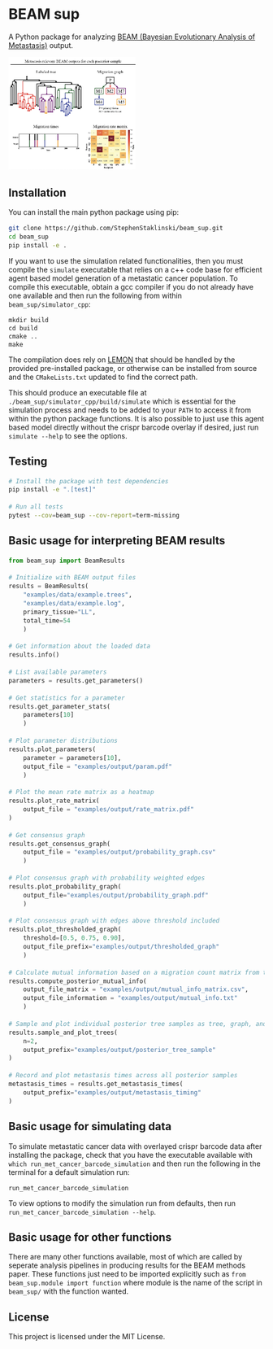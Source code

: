 # BEAM sup

A Python package for analyzing [BEAM (Bayesian Evolutionary Analysis of Metastasis)](https://github.com/StephenStaklinski/beam) output.

<div style="text-align: left;">
  <img src="beam_sup.png" alt="example outputs" width="250"/>
</div>

## Installation

You can install the main python package using pip:

```bash
git clone https://github.com/StephenStaklinski/beam_sup.git
cd beam_sup
pip install -e .
```

If you want to use the simulation related functionalities, then you must compile the `simulate` executable that relies on a c++ code base for efficient agent based model generation of a metastatic cancer population. To compile this executable, obtain a gcc compiler if you do not already have one available and then run the following from within `beam_sup/simulator_cpp`:
```
mkdir build
cd build
cmake ..
make
```

The compilation does rely on [LEMON](https://lemon.cs.elte.hu/trac/lemon) that should be handled by the provided pre-installed package, or otherwise can be installed from source and the `CMakeLists.txt` updated to find the correct path.

This should produce an executable file at `./beam_sup/simulator_cpp/build/simulate` which is essential for the simulation process and needs to be added to your `PATH` to access it from within the python package functions. It is also possible to just use this agent based model directly without the crispr barcode overlay if desired, just run `simulate --help` to see the options. 


## Testing

```bash
# Install the package with test dependencies
pip install -e ".[test]"

# Run all tests
pytest --cov=beam_sup --cov-report=term-missing
```

## Basic usage for interpreting BEAM results

```python
from beam_sup import BeamResults

# Initialize with BEAM output files
results = BeamResults(
    "examples/data/example.trees", 
    "examples/data/example.log", 
    primary_tissue="LL",
    total_time=54
    )

# Get information about the loaded data
results.info()

# List available parameters
parameters = results.get_parameters()

# Get statistics for a parameter
results.get_parameter_stats(
    parameters[10]
    )

# Plot parameter distributions
results.plot_parameters(
    parameter = parameters[10], 
    output_file = "examples/output/param.pdf"
    )

# Plot the mean rate matrix as a heatmap
results.plot_rate_matrix(
    output_file = "examples/output/rate_matrix.pdf"
)

# Get consensus graph
results.get_consensus_graph(
    output_file = "examples/output/probability_graph.csv"
    )

# Plot consensus graph with probability weighted edges
results.plot_probability_graph(
    output_file="examples/output/probability_graph.pdf"
    )

# Plot consensus graph with edges above threshold included
results.plot_thresholded_graph(
    threshold=[0.5, 0.75, 0.90], 
    output_file_prefix="examples/output/thresholded_graph"
    )

# Calculate mutual information based on a migration count matrix from traversing the posterior trees
results.compute_posterior_mutual_info(
    output_file_matrix = "examples/output/mutual_info_matrix.csv", 
    output_file_information = "examples/output/mutual_info.txt"
    )

# Sample and plot individual posterior tree samples as tree, graph, and timing plots
results.sample_and_plot_trees(
    n=2,
    output_prefix="examples/output/posterior_tree_sample"
)

# Record and plot metastasis times across all posterior samples
metastasis_times = results.get_metastasis_times(
    output_prefix="examples/output/metastasis_timing"
)
```

## Basic usage for simulating data

To simulate metastatic cancer data with overlayed crispr barcode data after installing the package, check that you have the executable available with `which run_met_cancer_barcode_simulation` and then run the following in the terminal for a default simulation run:
```
run_met_cancer_barcode_simulation
```
To view options to modify the simulation run from defaults, then run `run_met_cancer_barcode_simulation --help`.

## Basic usage for other functions

There are many other functions available, most of which are called by seperate analysis pipelines in producing results for the BEAM methods paper. These functions just need to be imported explicitly such as `from beam_sup.module import function` where module is the name of the script in `beam_sup/` with the function wanted.

## License

This project is licensed under the MIT License.

